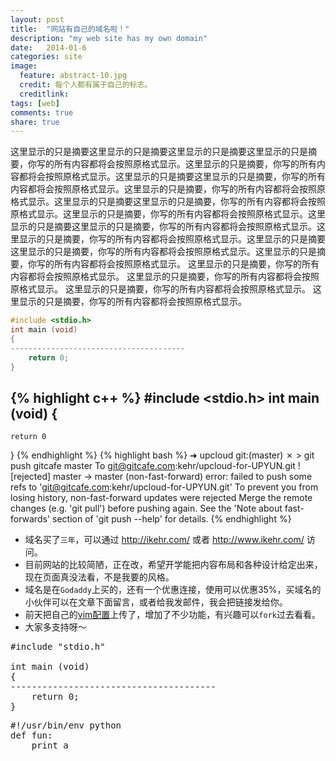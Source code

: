 ```yaml
---
layout: post
title:  "网站有自己的域名啦！"
description: "my web site has my own domain"
date:   2014-01-6 
categories: site
image:
  feature: abstract-10.jpg
  credit: 每个人都有属于自己的标志。
  creditlink: 
tags: [web]
comments: true
share: true
---
```

这里显示的只是摘要这里显示的只是摘要这里显示的只是摘要这里显示的只是摘要，你写的所有内容都将会按照原格式显示。这里显示的只是摘要，你写的所有内容都将会按照原格式显示。这里显示的只是摘要这里显示的只是摘要，你写的所有内容都将会按照原格式显示。这里显示的只是摘要，你写的所有内容都将会按照原格式显示。这里显示的只是摘要这里显示的只是摘要，你写的所有内容都将会按照原格式显示。这里显示的只是摘要，你写的所有内容都将会按照原格式显示。这里显示的只是摘要这里显示的只是摘要，你写的所有内容都将会按照原格式显示。这里显示的只是摘要，你写的所有内容都将会按照原格式显示。这里显示的只是摘要这里显示的只是摘要，你写的所有内容都将会按照原格式显示。这里显示的只是摘要，你写的所有内容都将会按照原格式显示。
这里显示的只是摘要，你写的所有内容都将会按照原格式显示。
这里显示的只是摘要，你写的所有内容都将会按照原格式显示。
这里显示的只是摘要，你写的所有内容都将会按照原格式显示。
这里显示的只是摘要，你写的所有内容都将会按照原格式显示。
<!--more-->  




```cpp  
#include <stdio.h>
int main (void)
{
---------------------------------------
	return 0;
}
```
{% highlight c++ %}
#include <stdio.h>
int main (void)
{
-----------------------------------------------------------------------------------------------------------------------------------------------------------------------------
	return 0
}
{% endhighlight %}
{% highlight bash %}
➜  upcloud git:(master) ✗ > git push gitcafe master 
To git@gitcafe.com:kehr/upcloud-for-UPYUN.git
 ! [rejected]        master -> master (non-fast-forward)
error: failed to push some refs to 'git@gitcafe.com:kehr/upcloud-for-UPYUN.git'
To prevent you from losing history, non-fast-forward updates were rejected
Merge the remote changes (e.g. 'git pull') before pushing again.  See the
'Note about fast-forwards' section of 'git push --help' for details.
{% endhighlight %}
* 域名买了`三年`，可以通过 http://ikehr.com/ 或者 http://www.ikehr.com/ 访问。 
* 目前网站的比较简陋，正在改，希望开学能把内容布局和各种设计给定出来，现在页面真没法看，不是我要的风格。
* 域名是在`Godaddy`上买的，还有一个优惠连接，使用可以优惠35%，买域名的小伙伴可以在文章下面留言，或者给我发邮件，我会把链接发给你。
* 前天把自己的[vim配置](https://github.com/kehr/kehr-vim)上传了，增加了不少功能，有兴趣可以`fork`过去看看。
* 大家多支持呀～


<pre >
#include "stdio.h"

int main (void)
{
---------------------------------------
	return 0;
}
</pre>
<pre>
#!/usr/bin/env python 
def fun:
	print a
</pre>